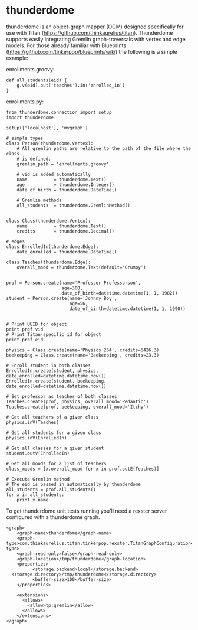 thunderdome
===========

thunderdome is an object-graph mapper (OGM) designed specifically for use with Titan (https://github.com/thinkaurelius/titan).
Thunderdome supports easily integrating Gremlin graph-traversals with vertex and edge models. For those already familiar with
Blueprints (https://github.com/tinkerpop/blueprints/wiki) the following is a simple example:

enrollments.groovy:

```
def all_students(eid) {
    g.v(eid).out('teaches').in('enrolled_in')
}
```

enrollments.py:

```
from thunderdome.connection import setup
import thunderdome

setup(['localhost'], 'mygraph')

# simple types
class Person(thunderdome.Vertex):
    # All gremlin paths are relative to the path of the file where the class
    # is defined.
    gremlin_path = 'enrollments.groovy'
    
    # vid is added automatically
    name          = thunderdome.Text()
    age           = thunderdome.Integer()
    date_of_birth = thunderdome.DateTime()
    
    # Gremlin methods
    all_students  = thunderdome.GremlinMethod()


class Class(thunderdome.Vertex):
    name          = thunderdome.Text()
    credits       = thunderdome.Decimal()

# edges
class EnrolledIn(thunderdome.Edge):
    date_enrolled = thunderdome.DateTime()

class Teaches(thunderdome.Edge):
    overall_mood = thunderdome.Text(default='Grumpy')


prof = Person.create(name='Professor Professorson',
                     age=300,
                     date_of_birth=datetime.datetime(1, 1, 1982))
student = Person.create(name='Johnny Boy',
                        age=56,
                        date_of_birth=datetime.datetime(1, 1, 1990))


# Print UUID for object
print prof.vid
# Print Titan-specific id for object
print prof.eid

physics = Class.create(name='Physics 264', credits=6426.3)
beekeeping = Class.create(name='Beekeeping', credits=23.3)

# Enroll student in both classes
EnrolledIn.create(student, physics, date_enrolled=datetime.datetime.now())
EnrolledIn.create(student, beekeeping, date_enrolled=datetime.datetime.now())

# Set professor as teacher of both classes
Teaches.create(prof, physics, overall_mood='Pedantic')
Teaches.create(prof, beekeeping, overall_mood='Itchy')

# Get all teachers of a given class
physics.inV(Teaches)

# Get all students for a given class
physics.inV(EnrolledIn)

# Get all classes for a given student
student.outV(EnrolledIn)

# Get all moods for a list of teachers
class_moods = [x.overall_mood for x in prof.outE(Teaches)]

# Execute Gremlin method
# The eid is passed in automatically by thunderdome
all_students = prof.all_students()
for x in all_students:
    print x.name

```


To get thunderdome unit tests running you'll need a rexster server configured with a thunderdome graph.  

```
<graph>
    <graph-name>thunderdome</graph-name>
    <graph-type>com.thinkaurelius.titan.tinkerpop.rexster.TitanGraphConfiguration</graph-type>
    <graph-read-only>false</graph-read-only>
    <graph-location>/tmp/thunderdome</graph-location>
    <properties>
          <storage.backend>local</storage.backend>
  <storage.directory>/tmp/thunderdome</storage.directory>
          <buffer-size>100</buffer-size>
    </properties>

    <extensions>
      <allows>
        <allow>tp:gremlin</allow>
      </allows>
    </extensions>
</graph>
```
